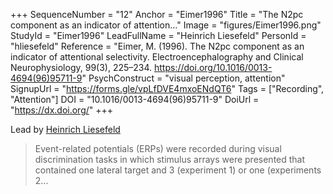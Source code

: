 +++
SequenceNumber = "12"
Anchor = "Eimer1996"
Title = "The N2pc component as an indicator of attention..."
Image = "figures/Eimer1996.png"
StudyId = "Eimer1996"
LeadFullName = "Heinrich Liesefeld"
PersonId = "hliesefeld"
Reference = "Eimer, M. (1996). The N2pc component as an indicator of attentional selectivity. Electroencephalography and Clinical Neurophysiology, 99(3), 225–234. https://doi.org/10.1016/0013-4694(96)95711-9"
PsychConstruct = "visual perception, attention"
SignupUrl = "https://forms.gle/vpLfDVE4mxoENdQT6"
Tags = ["Recording", "Attention"]
DOI = "10.1016/0013-4694(96)95711-9"
DoiUrl = "https://dx.doi.org/"
+++

Lead by [Heinrich Liesefeld](/people/#hliesefeld)


> Event-related potentials (ERPs) were recorded during visual discrimination tasks in which stimulus arrays were presented that contained one lateral target and 3 (experiment 1) or one (experiments 2...